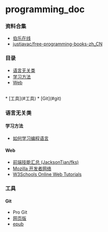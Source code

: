 # programming_doc

### 资料合集

* <a href="https://github.com/jobbole" target="_blank">伯乐在线</a>
* <a href="https://github.com/justjavac/free-programming-books-zh_CN" target="_blank">justjavac/free-programming-books-zh_CN</a>

### 目录

* [语言无关类](#语言无关类)
 * [学习方法](#学习方法)
 * [Web](#web)
<br>
* [工具](#工具)
 * [Git](#git) 

### 语言无关类

#### 学习方法

* [如何学习编程语言](http://zh.wikihow.com/%E5%AD%A6%E4%B9%A0%E7%BC%96%E7%A8%8B%E8%AF%AD%E8%A8%80)

#### Web

* [前端技能汇总 (JacksonTian/fks)](http://html5ify.com/fks/)
* [Mozilla 开发者网络](https://developer.mozilla.org/zh-CN/)
* [W3Schools Online Web Tutorials](http://www.w3schools.com/)


### 工具
#### Git

* Pro Git
 * [网页版](https://git-scm.com/book/zh/v2)
 * [epub](https://progit2.s3.amazonaws.com/zh/2015-12-02-9d8a9/progit-zh.936.epub)
